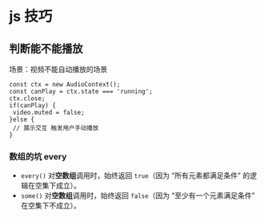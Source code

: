 # js 技巧

## 判断能不能播放

场景：视频不能自动播放的场景

```
const ctx = new AudioContext();
const canPlay = ctx.state === 'running';
ctx.close;
if(canPlay) {
 video.muted = false;
}else {
 // 展示交互 触发用户手动播放
}

```





### 数组的坑 every



- `every()` 对**空数组**调用时，始终返回 `true`（因为 “所有元素都满足条件” 的逻辑在空集下成立）。
- `some()` 对**空数组**调用时，始终返回 `false`（因为 “至少有一个元素满足条件” 在空集下不成立）。